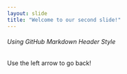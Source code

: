 ```yaml
---
layout: slide
title: "Welcome to our second slide!"
---
```

###### Using GitHub Markdown Header Style <h6>
Use the left arrow to go back!
